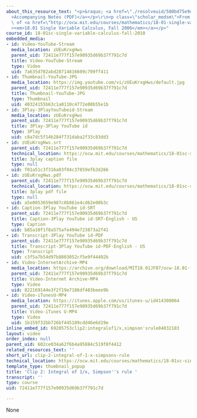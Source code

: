 ```yaml
---
about_this_resource_text: "<p>&raquo; <a href=\"./resolveuid/580bd75e9da86878efd3a04e3b959f13\"\
  >Accompanying Notes (PDF)</a></p>\r\n<p class=\"scholar_medsm\">From Lecture 25\
  \ of <a href=\"http://ocw.mit.edu/courses/mathematics/18-01-single-variable-calculus-fall-2006/video-lectures/\"\
  ><em>18.01 Single Variable Calculus, Fall 2006</em></a></p>"
course_id: 18-01sc-single-variable-calculus-fall-2010
embedded_media:
- id: Video-YouTube-Stream
  media_location: zUEuKrxgHws
  parent_uid: 72411e777f157e90935d69b37f791c7d
  title: Video-YouTube-Stream
  type: Video
  uid: 7a635d702abd28714816609c799ff411
- id: Thumbnail-YouTube-JPG
  media_location: https://img.youtube.com/vi/zUEuKrxgHws/default.jpg
  parent_uid: 72411e777f157e90935d69b37f791c7d
  title: Thumbnail-YouTube-JPG
  type: Thumbnail
  uid: 40324155b63c1a0110c4772e08b55e1b
- id: 3Play-3PlayYouTubeid-Stream
  media_location: zUEuKrxgHws
  parent_uid: 72411e777f157e90935d69b37f791c7d
  title: 3Play-3Play YouTube id
  type: 3Play
  uid: c8a7dc5f14b284f731daba2f33c83dd3
- id: zUEuKrxgHws.srt
  parent_uid: 72411e777f157e90935d69b37f791c7d
  technical_location: https://ocw.mit.edu/courses/mathematics/18-01sc-single-variable-calculus-fall-2010/unit-3-the-definite-integral-and-its-applications/part-c-average-value-probability-and-numerical-integration/session-64-numerical-integration-continued/clip-2-integral-of-1-x-simpsons-rule/zUEuKrxgHws.srt
  title: 3play caption file
  type: null
  uid: f01a51c3f316a83f04c37859efb3d266
- id: zUEuKrxgHws.pdf
  parent_uid: 72411e777f157e90935d69b37f791c7d
  technical_location: https://ocw.mit.edu/courses/mathematics/18-01sc-single-variable-calculus-fall-2010/unit-3-the-definite-integral-and-its-applications/part-c-average-value-probability-and-numerical-integration/session-64-numerical-integration-continued/clip-2-integral-of-1-x-simpsons-rule/zUEuKrxgHws.pdf
  title: 3play pdf file
  type: null
  uid: a5e0053659e987c0b861e4cd62e00b3c
- id: Caption-3Play YouTube id-SRT
  parent_uid: 72411e777f157e90935d69b37f791c7d
  title: Caption-3Play YouTube id-SRT-English - US
  type: Caption
  uid: b85a10f1f8a575afe494e723873a2f41
- id: Transcript-3Play YouTube id-PDF
  parent_uid: 72411e777f157e90935d69b37f791c7d
  title: Transcript-3Play YouTube id-PDF-English - US
  type: Transcript
  uid: c3f5a7b54d97b8803052cf5e9f44492b
- id: Video-InternetArchive-MP4
  media_location: https://archive.org/download/MIT18.01JF07/ocw-18.01-f07-lec25_300k.mp4
  parent_uid: 72411e777f157e90935d69b37f791c7d
  title: Video-Internet Archive-MP4
  type: Video
  uid: 822169144e3f2f19e7186df483beee9b
- id: Video-iTunesU-MP4
  media_location: https://itunes.apple.com/us/itunes-u/id414308064
  parent_uid: 72411e777f157e90935d69b37f791c7d
  title: Video-iTunes U-MP4
  type: Video
  uid: 1b159f32bb726bf445189cdd46e6d19e
inline_embed_id: 69205753clip2:integralof1/x,simpson'srule84032183
layout: video
order_index: null
parent_uid: 602ce034a62f6b4a95884c519f8f4412
related_resources_text: ''
short_url: clip-2-integral-of-1-x-simpsons-rule
technical_location: https://ocw.mit.edu/courses/mathematics/18-01sc-single-variable-calculus-fall-2010/unit-3-the-definite-integral-and-its-applications/part-c-average-value-probability-and-numerical-integration/session-64-numerical-integration-continued/clip-2-integral-of-1-x-simpsons-rule
template_type: thumbnail_popup
title: 'Clip 2: Integral of 1/x, Simpson''s rule '
transcript: ''
type: course
uid: 72411e777f157e90935d69b37f791c7d

---
```

None